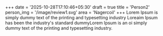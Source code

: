 +++
date = '2025-10-28T17:10:46+05:30'
draft = true
title = 'Person2'
person_img = '/image/review1.svg'
area = 'Nagercoil'
+++
Lorem Ipsum is simply dummy text of the printing and typesetting industry Loreaim Ipsum has been the industry's standard dummyLorem Ipsum is an oi simply dummy text of the printing and typesetting industry.